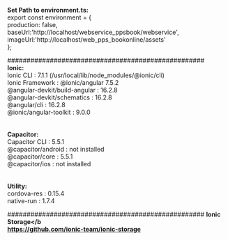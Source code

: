 <b>Set Path to environment.ts:</b><br/>
export const environment = {<br/>
  production: false,<br/>
  baseUrl:'http://localhost/webservice_ppsbook/webservice',<br/>
  imageUrl:'http://localhost/web_pps_bookonline/assets'<br/>
};<br/>

 ###################################################
 <br/>
<b>Ionic:</b><br/>
   Ionic CLI                     : 7.1.1 (/usr/local/lib/node_modules/@ionic/cli)<br/>
   Ionic Framework               : @ionic/angular 7.5.2<br/>
   @angular-devkit/build-angular : 16.2.8<br/>
   @angular-devkit/schematics    : 16.2.8<br/>
   @angular/cli                  : 16.2.8<br/>
   @ionic/angular-toolkit        : 9.0.0<br/>
<br/><br/>
<b>Capacitor:</b><br/>
   Capacitor CLI      : 5.5.1<br/>
   @capacitor/android : not installed<br/>
   @capacitor/core    : 5.5.1<br/>
   @capacitor/ios     : not installed<br/>
<br/><br/>
<b>Utility:</b><br/>
   cordova-res : 0.15.4<br/>
   native-run  : 1.7.4<br/>
   
 ###################################################
<b>Ionic Storage</b
<br/>
https://github.com/ionic-team/ionic-storage
